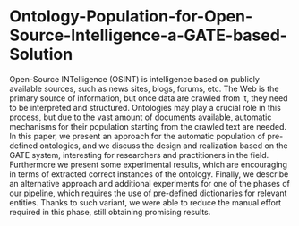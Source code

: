 # Ontology-Population-for-Open-Source-Intelligence-a-GATE-based-Solution

Open-Source INTelligence (OSINT) is intelligence based on publicly available sources, such as news sites, blogs, forums, etc. The Web is the primary source of information, but once data are crawled from it, they need to be interpreted and structured. Ontologies may play a crucial role in this process, but due to the vast amount of documents available, automatic mechanisms for their population starting from the crawled text are needed. 
In this paper, we present an approach for the automatic population of pre-defined ontologies, and we discuss the design and realization based on the GATE system, interesting for researchers and practitioners in the field. Furthermore we present some experimental results, which are encouraging in terms of extracted correct instances of the ontology. Finally, we describe an alternative approach and additional experiments for one of the phases of our pipeline, which requires the use of pre-defined dictionaries for relevant entities. Thanks to such variant, we were able to reduce the manual effort required in this phase, still obtaining promising results.
